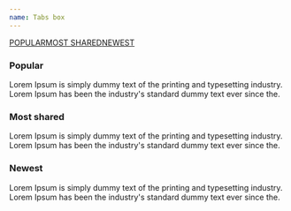 ```yaml
---
name: Tabs box
---
```

<!-- Tabs-->
<div class="ui-tabs ui-tabs ui-tabs--bordered">
    <nav><a href="#Tab-1" class="tab__handle active">POPULAR</a><a href="#Tab-2" class="tab__handle">MOST SHARED</a><a href="#Tab-3" class="tab__handle">NEWEST</a>
    </nav>
    <div id="Tab-1" class="tab">
        <h3>Popular</h3>
        <p>Lorem Ipsum is simply dummy text of the printing and typesetting industry. Lorem Ipsum has been the industry's standard dummy text ever since the.</p>
    </div>
    <div id="Tab-2" class="tab">
        <h3>Most shared</h3>
        <p>Lorem Ipsum is simply dummy text of the printing and typesetting industry. Lorem Ipsum has been the industry's standard dummy text ever since the.</p>
    </div>
    <div id="Tab-3" class="tab">
        <h3>Newest</h3>
        <p>Lorem Ipsum is simply dummy text of the printing and typesetting industry. Lorem Ipsum has been the industry's standard dummy text ever since the.</p>
    </div>
</div>


